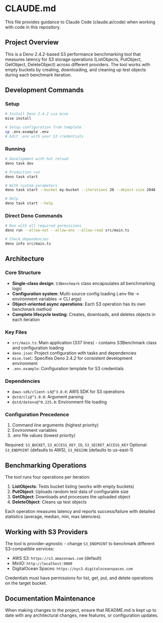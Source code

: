 # CLAUDE.md

This file provides guidance to Claude Code (claude.ai/code) when working with code in this repository.

## Project Overview

This is a Deno 2.4.2-based S3 performance benchmarking tool that measures latency for S3 storage operations (ListObjects, PutObject, GetObject, DeleteObject) across different providers. The tool works with empty buckets by creating, downloading, and cleaning up test objects during each benchmark iteration.

## Development Commands

### Setup
```bash
# Install Deno 2.4.2 via mise
mise install

# Setup configuration from template
cp .env.example .env
# Edit .env with your S3 credentials
```

### Running
```bash
# Development with hot reload
deno task dev

# Production run
deno task start

# With custom parameters  
deno task start --bucket my-bucket --iterations 20 --object-size 2048

# Help
deno task start --help
```

### Direct Deno Commands
```bash
# Run with all required permissions
deno run --allow-net --allow-env --allow-read src/main.ts

# Check dependencies
deno info src/main.ts
```

## Architecture

### Core Structure
- **Single-class design**: `S3Benchmark` class encapsulates all benchmarking logic
- **Configuration system**: Multi-source config loading (.env file → environment variables → CLI args)
- **Object-oriented async operations**: Each S3 operation has its own benchmark method
- **Complete lifecycle testing**: Creates, downloads, and deletes objects in each iteration

### Key Files
- `src/main.ts`: Main application (337 lines) - contains S3Benchmark class and configuration loading
- `deno.json`: Project configuration with tasks and dependencies
- `mise.toml`: Specifies Deno 2.4.2 for consistent development environment
- `.env.example`: Configuration template for S3 credentials

### Dependencies
- `@aws-sdk/client-s3@^3.0.0`: AWS SDK for S3 operations
- `@std/cli@^1.0.0`: Argument parsing
- `@std/dotenv@^0.225.0`: Environment file loading

### Configuration Precedence
1. Command line arguments (highest priority)
2. Environment variables  
3. .env file values (lowest priority)

Required: `S3_BUCKET`, `S3_ACCESS_KEY_ID`, `S3_SECRET_ACCESS_KEY`
Optional: `S3_ENDPOINT` (defaults to AWS), `S3_REGION` (defaults to us-east-1)

## Benchmarking Operations

The tool runs four operations per iteration:
1. **ListObjects**: Tests bucket listing (works with empty buckets)
2. **PutObject**: Uploads random test data of configurable size  
3. **GetObject**: Downloads and processes the uploaded object
4. **DeleteObject**: Cleans up test objects

Each operation measures latency and reports success/failure with detailed statistics (average, median, min, max latencies).

## Working with S3 Providers

The tool is provider-agnostic - change `S3_ENDPOINT` to benchmark different S3-compatible services:
- AWS S3: `https://s3.amazonaws.com` (default)
- MinIO: `http://localhost:9000`  
- DigitalOcean Spaces: `https://nyc3.digitaloceanspaces.com`

Credentials must have permissions for list, get, put, and delete operations on the target bucket.

## Documentation Maintenance

When making changes to the project, ensure that README.md is kept up to date with any architectural changes, new features, or configuration updates.